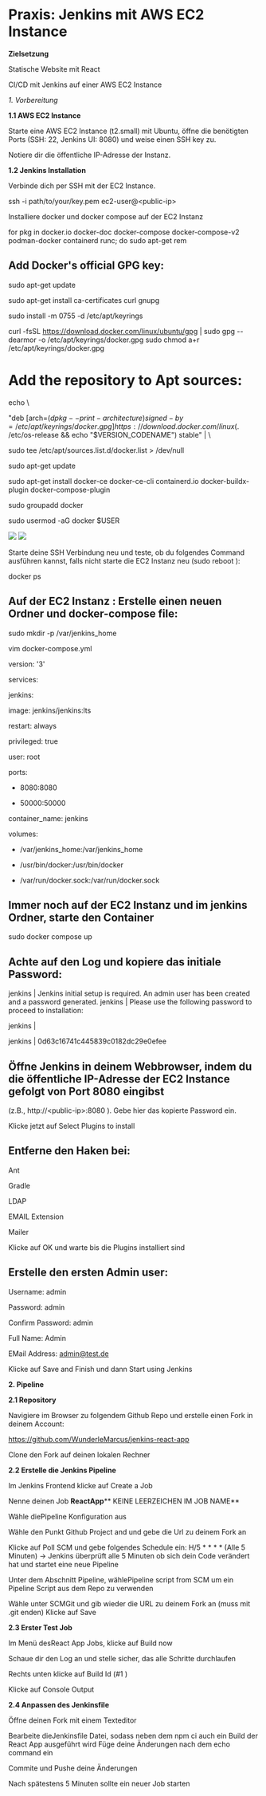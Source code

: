
# Praxis: Jenkins mit AWS EC2 Instance 

**Zielsetzung**

Statische Website mit React

CI/CD mit Jenkins auf einer AWS EC2 Instance

*1. Vorbereitung*

**1.1 AWS EC2 Instance**

Starte eine AWS EC2 Instance (t2.small) mit Ubuntu, öffne die benötigten Ports (SSH: 22, Jenkins UI: 8080) und weise einen SSH key zu.

Notiere dir die öffentliche IP-Adresse der Instanz.

**1.2 Jenkins Installation**

Verbinde dich per SSH mit der EC2 Instance.

ssh -i path/to/your/key.pem ec2-user@\<public-ip\>

Installiere docker und docker compose auf der EC2 Instanz

for pkg in docker.io docker-doc docker-compose docker-compose-v2 podman-docker containerd runc; do sudo apt-get rem

## Add Docker's official GPG key:

sudo apt-get update

sudo apt-get install ca-certificates curl gnupg

sudo install -m 0755 -d /etc/apt/keyrings

curl -fsSL https://download.docker.com/linux/ubuntu/gpg | sudo gpg --dearmor -o /etc/apt/keyrings/docker.gpg sudo chmod a+r /etc/apt/keyrings/docker.gpg

# Add the repository to Apt sources:

echo \

"deb [arch=$(dpkg --print-architecture) signed-by=/etc/apt/keyrings/docker.gpg] https://download.docker.com/linux$(. /etc/os-release && echo "$VERSION\_CODENAME") stable" | \

sudo tee /etc/apt/sources.list.d/docker.list \> /dev/null

sudo apt-get update

sudo apt-get install docker-ce docker-ce-cli containerd.io docker-buildx-plugin docker-compose-plugin

sudo groupadd docker

sudo usermod -aG docker $USER

![](RackMultipart20240129-1-52alcw_html_2f00dcce4fc128.png) ![](RackMultipart20240129-1-52alcw_html_309870a8aabfb3d.png)

Starte deine SSH Verbindung neu und teste, ob du folgendes Command ausführen kannst, falls nicht starte die EC2 Instanz neu (sudo reboot ):

docker ps

## Auf der EC2 Instanz : Erstelle einen neuen Ordner und docker-compose file:

sudo mkdir -p /var/jenkins\_home

vim docker-compose.yml

version: '3'

services:

jenkins:

image: jenkins/jenkins:lts

restart: always

privileged: true

user: root

ports:

- 8080:8080

- 50000:50000

container\_name: jenkins

volumes:

- /var/jenkins\_home:/var/jenkins\_home

- /usr/bin/docker:/usr/bin/docker

- /var/run/docker.sock:/var/run/docker.sock

## Immer noch auf der EC2 Instanz und im jenkins Ordner, starte den Container

sudo docker compose up

## Achte auf den Log und kopiere das initiale Password:

jenkins | Jenkins initial setup is required. An admin user has been created and a password generated. jenkins | Please use the following password to proceed to installation:

jenkins |

jenkins | 0d63c16741c445839c0182dc29e0efee

## Öffne Jenkins in deinem Webbrowser, indem du die öffentliche IP-Adresse der EC2 Instance gefolgt von Port 8080 eingibst 

(z.B., http://\<public-ip\>:8080 ). Gebe hier das kopierte Password ein.

Klicke jetzt auf Select Plugins to install

## Entferne den Haken bei:

Ant

Gradle

LDAP

EMAIL Extension

Mailer

Klicke auf OK und warte bis die Plugins installiert sind

## Erstelle den ersten Admin user:

Username: admin

Password: admin

Confirm Password: admin

Full Name: Admin

EMail Address: admin@test.de

Klicke auf Save and Finish und dann Start using Jenkins

**2. Pipeline**

**2.1 Repository**

Navigiere im Browser zu folgendem Github Repo und erstelle einen Fork in deinem Account:

https://github.com/WunderleMarcus/jenkins-react-app

Clone den Fork auf deinen lokalen Rechner

**2.2 Erstelle die Jenkins Pipeline**

Im Jenkins Frontend klicke auf Create a Job

Nenne deinen Job **ReactApp**** KEINE LEERZEICHEN IM JOB NAME**

Wähle diePipeline Konfiguration aus

Wähle den Punkt Github Project and und gebe die Url zu deinem Fork an

Klicke auf Poll SCM und gebe folgendes Schedule ein: H/5 \* \* \* \* (Alle 5 Minuten) -\> Jenkins überprüft alle 5 Minuten ob sich dein Code verändert hat und startet eine neue Pipeline

Unter dem Abschnitt Pipeline, wählePipeline script from SCM um ein Pipeline Script aus dem Repo zu verwenden

Wähle unter SCMGit und gib wieder die URL zu deinem Fork an (muss mit .git enden) Klicke auf Save

**2.3 Erster Test Job**

Im Menü desReact App Jobs, klicke auf Build now

Schaue dir den Log an und stelle sicher, das alle Schritte durchlaufen

Rechts unten klicke auf Build Id (#1 )

Klicke auf Console Output

**2.4 Anpassen des Jenkinsfile**

Öffne deinen Fork mit einem Texteditor

Bearbeite dieJenkinsfile Datei, sodass neben dem npm ci auch ein Build der React App ausgeführt wird Füge deine Änderungen nach dem echo command ein

Commite und Pushe deine Änderungen

Nach spätestens 5 Minuten sollte ein neuer Job starten
